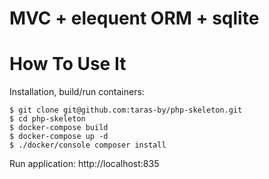 # MVC + elequent ORM + sqlite
# How To Use It 

Installation, build/run containers:

    $ git clone git@github.com:taras-by/php-skeleton.git
    $ cd php-skeleton
    $ docker-compose build
    $ docker-compose up -d 
    $ ./docker/console composer install

Run application: http://localhost:835
    
